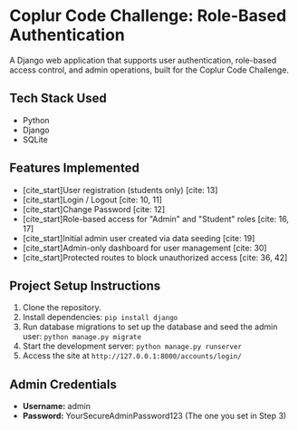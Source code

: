 # Coplur Code Challenge: Role-Based Authentication

A Django web application that supports user authentication, role-based access control, and admin operations, built for the Coplur Code Challenge.

## Tech Stack Used
- Python
- Django
- SQLite

## Features Implemented
- [cite_start]User registration (students only) [cite: 13]
- [cite_start]Login / Logout [cite: 10, 11]
- [cite_start]Change Password [cite: 12]
- [cite_start]Role-based access for "Admin" and "Student" roles [cite: 16, 17]
- [cite_start]Initial admin user created via data seeding [cite: 19]
- [cite_start]Admin-only dashboard for user management [cite: 30]
- [cite_start]Protected routes to block unauthorized access [cite: 36, 42]

## Project Setup Instructions
1. Clone the repository.
2. Install dependencies: `pip install django`
3. Run database migrations to set up the database and seed the admin user: `python manage.py migrate`
4. Start the development server: `python manage.py runserver`
5. Access the site at `http://127.0.0.1:8000/accounts/login/`

## Admin Credentials
- **Username:** admin
- **Password:** YourSecureAdminPassword123 (The one you set in Step 3)

